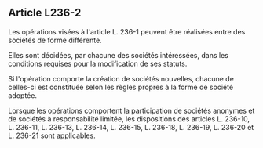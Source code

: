 Article L236-2
----
Les opérations visées à l'article L. 236-1 peuvent être réalisées entre des
sociétés de forme différente.

Elles sont décidées, par chacune des sociétés intéressées, dans les conditions
requises pour la modification de ses statuts.

Si l'opération comporte la création de sociétés nouvelles, chacune de celles-ci
est constituée selon les règles propres à la forme de société adoptée.

Lorsque les opérations comportent la participation de sociétés anonymes et de
sociétés à responsabilité limitée, les dispositions des articles L. 236-10, L.
236-11, L. 236-13, L. 236-14, L. 236-15, L. 236-18, L. 236-19, L. 236-20 et L.
236-21 sont applicables.
